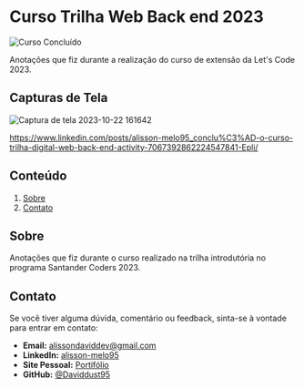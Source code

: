 # Curso Trilha Web Back end 2023
![Curso Concluído](https://img.shields.io/badge/Curso-Conclu%C3%ADdo-brightgreen.svg)

<justify>
Anotações que fiz durante a realização do curso de extensão da Let's Code 2023.

## Capturas de Tela

![Captura de tela 2023-10-22 161642](https://github.com/Daviddust95/Lets-Code/assets/124353154/e1df262e-aa7d-4a83-838c-9dcf20e1824c)

https://www.linkedin.com/posts/alisson-melo95_conclu%C3%AD-o-curso-trilha-digital-web-back-end-activity-7067392862224547841-Epli/
</justify>

## Conteúdo

1. [Sobre](#sobre)
3. [Contato](#contato)

## Sobre
<justify>
Anotações que fiz durante o curso realizado na trilha introdutória no programa Santander Coders 2023.
</justify>

## Contato
Se você tiver alguma dúvida, comentário ou feedback, sinta-se à vontade para entrar em contato:

- **Email:** alissondaviddev@gmail.com
- **LinkedIn:** [alisson-melo95](https://www.linkedin.com/in/alisson-melo95/) 
- **Site Pessoal:** [Portifólio](https://alissondev.tech)
- **GitHub:** [@Daviddust95](https://github.com/Daviddust95)
